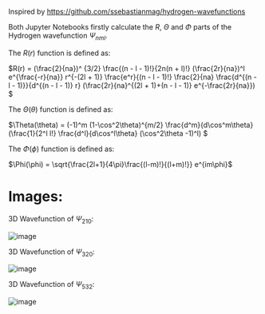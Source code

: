 Inspired by https://github.com/ssebastianmag/hydrogen-wavefunctions

Both Jupyter Notebooks firstly calculate the $R$, $\Theta$ and $\Phi$ parts of the Hydrogen wavefunction $\Psi_{nml}$.

The $R(r)$ function is defined as: 

$R(r) = (\frac{2}{na})^ {3/2} \frac{(n - l - 1)!}{2n(n + l)!} (\frac{2r}{na})^l e^{\frac{-r}{na}}    r^{-(2l + 1)} \frac{e^r}{(n - l - 1)!} \frac{2}{na} \frac{d^{(n - l - 1)}}{d^{(n - l - 1)} r} (\frac{2r}{na}^{(2l + 1)+(n - l - 1)} e^{-\frac{2r}{na}})   $

The $\Theta(\theta)$ function is defined as:

$\Theta(\theta) = (-1)^m (1-\cos^2\theta)^{m/2} \frac{d^m}{d\cos^m\theta}(\frac{1}{2^l l!} \frac{d^l}{d\cos^l\theta} (\cos^2\theta -1)^l)    $

The $\Phi(\phi)$ function is defined as:

$\Phi(\phi) = \sqrt{\frac{2l+1}{4\pi}\frac{(l-m)!}{(l+m)!}} e^{im\phi}$


# **Images:**


3D Wavefunction of $\Psi_{210}$:

![image](https://github.com/fran2402/3DHydrogenWavefunction/assets/83206710/8ebb2dc8-7ab2-479a-baad-8c1a5e86149b)

3D Wavefunction of $\Psi_{320}$:

![image](https://github.com/fran2402/3DHydrogenWavefunction/assets/83206710/394ce388-f381-4597-a4a5-a58ab4119425)

3D Wavefunction of $\Psi_{532}$:

![image](https://github.com/fran2402/3DHydrogenWavefunction/assets/83206710/87f29659-930d-4b96-8015-35a8d04a6b98)
